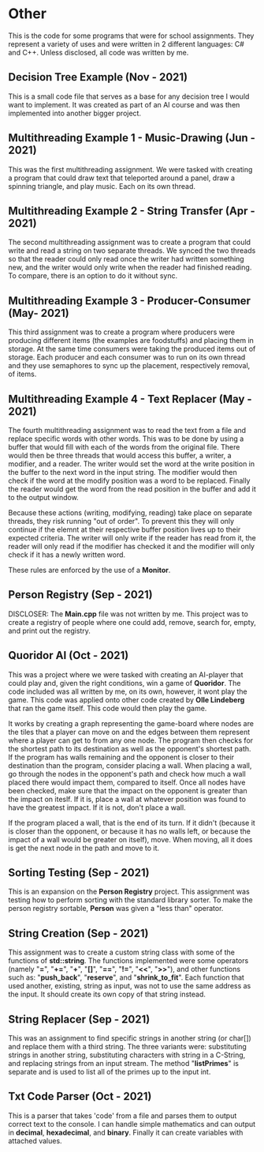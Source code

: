 # Other

This is the code for some programs that were for school assignments. They represent a variety of uses and were 
written in 2 different languages: C# and C++. Unless disclosed, all code was written by me.

## Decision Tree Example (Nov - 2021)

This is a small code file that serves as a base for any decision tree I would want to implement. It was created as 
part of an AI course and was then implemented into another bigger project.

## Multithreading Example 1 - Music-Drawing (Jun - 2021)

This was the first multithreading assignment. We were tasked with creating a program that could draw text that 
teleported around a panel, draw a spinning triangle, and play music. Each on its own thread.

## Multithreading Example 2 - String Transfer (Apr - 2021)

The second multithreading assignment was to create a program that could write and read a string on two separate 
threads. We synced the two threads so that the reader could only read once the writer had written something new, 
and the writer would only write when the reader had finished reading. To compare, there is an option to do it 
without sync.

## Multithreading Example 3 - Producer-Consumer (May- 2021)

This third assignment was to create a program where producers were producing different items (the examples are 
foodstuffs) and placing them in storage. At the same time consumers were taking the produced items out of storage. 
Each producer and each consumer was to run on its own thread and they use semaphores to sync up the placement, 
respectively removal, of items.

## Multithreading Example 4 - Text Replacer (May - 2021)

The fourth multithreading assignment was to read the text from a file and replace specific words with other words. 
This was to be done by using a buffer that would fill with each of the words from the original file. There would 
then be three threads that would access this buffer, a writer, a modifier, and a reader. The writer would 
set the word at the write position in the buffer to the next word in the input string. The modifier would then 
check if the word at the modify position was a word to be replaced. Finally the reader would get the word from the 
read position in the buffer and add it to the output window.

Because these actions (writing, modifying, reading) take place on separate threads, they risk running "out of 
order". To prevent this they will only continue if the elemnt at their respective buffer position lives up to their 
expected criteria. The writer will only write if the reader has read from it, the reader will only read if the 
modifier has checked it and the modifier will only check if it has a newly written word.

These rules are enforced by the use of a **Monitor**.

## Person Registry (Sep - 2021)

DISCLOSER: The **Main.cpp** file was not written by me.
This project was to create a registry of people where one could add, remove, search for, empty, and print out 
the registry.

## Quoridor AI (Oct - 2021)

This was a project where we were tasked with creating an AI-player that could play and, given the right conditions, 
win a game of **Quoridor**. The code included was all written by me, on its own, however, it wont play the game. 
This code was applied onto other code created by **Olle Lindeberg** that ran the game itself. This code would then 
play the game.

It works by creating a graph representing the game-board where nodes are the tiles that a player can move on and 
the edges between them represent where a player can get to from any one node. The program then checks for the 
shortest path to its destination as well as the opponent's shortest path. If the program has walls remaining and 
the opponent is closer to their destination than the program, consider placing a wall. When placing a wall, go 
through the nodes in the opponent's path and check how much a wall placed there would impact them, compared to 
itself. Once all nodes have been checked, make sure that the impact on the opponent is greater than the impact on 
iteslf. If it is, place a wall at whatever position was found to have the greatest impact. If it is not, don't 
place a wall.

If the program placed a wall, that is the end of its turn. If it didn't (because it is closer than the opponent, or 
because it has no walls left, or because the impact of a wall would be greater on itself), move. When moving, all 
it does is get the next node in the path and move to it.

## Sorting Testing (Sep - 2021)

This is an expansion on the **Person Registry** project. This assignment was testing how to perform sorting with 
the standard library sorter. To make the person registry sortable, **Person** was given a "less than" operator.

## String Creation (Sep - 2021)

This assignment was to create a custom string class with some of the functions of **std::string**. The functions 
implemented were some operators (namely "**=**", "**+=**", "**+**", "**[]**", "**==**", "**!=**", "**<<**", 
"**>>**"), and other functions such as: "**push_back**", "**reserve**", and "**shrink_to_fit**". Each function 
that used another, existing, string as input, was not to use the same address as the input. It should create its 
own copy of that string instead.

## String Replacer (Sep - 2021)

This was an assignment to find specific strings in another string (or char[]) and replace them with a third string. 
The three variants were: substituting strings in another string, substituting characters with string in a C-String, 
and replacing strings from an input stream. The method "**listPrimes**" is separate and is used to list all of 
the primes up to the input int.

## Txt Code Parser (Oct - 2021)

This is a parser that takes 'code' from a file and parses them to output correct text to the console. I can handle 
simple mathematics and can output in **decimal**, **hexadecimal**, and **binary**. Finally it can create variables 
with attached values.